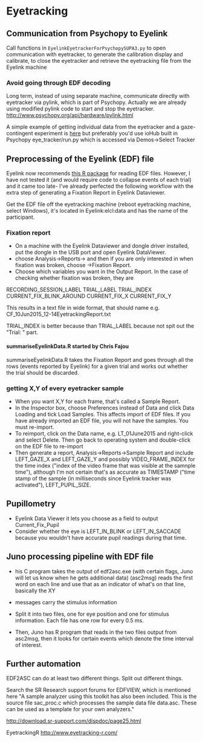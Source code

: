 Eyetracking
==============

## Communication from Psychopy to Eyelink

Call functions in `EyelinkEyetrackerForPsychopySUPA3.py` to open communication with eyetracker, to generate the calibration display and calibrate, to close the eyetracker and retrieve the eyetracking file from the Eyelink machine

### Avoid going through EDF decoding

Long term, instead of using separate machine, communicate directly with eyetracker via pylink, which is part of Psychopy. Actually we are already using modified pylink code to start and stop the eyetracker.
http://www.psychopy.org/api/hardware/pylink.html

A simple example of getting individual data from the eyetracker and a gaze-contingent experiment is [here](https://github.com/ryancotterell/WilsonLab/blob/master/WilsonLab/pylink/eyeTracker.py)
but preferably you'd use ioHub built in Psychopy eye_tracker/run.py which is accessed via Demos->Select Tracker

## Preprocessing of the Eyelink (EDF) file

Eyelink now recommends [this R package](https://cran.r-project.org/package=eyelinkReader) for reading EDF files. However, I have not tested it (and would require code to collapse events of each trial) and it came too late- I've already perfected the following workflow with the extra step of generating a Fixation Report in Eyelink Dataviewer.

Get the EDF file off the eyetracking machine (reboot eyetracking machine, select Windows), it's located in Eyelink:elcl:data and has the name of the participant.

### Fixation report

- On a machine with the Eyelink Dataviewer and dongle driver installed, put the dongle in the USB port and open Eyelink DataViewer.
- choose Analysis->Reports-> and then if you are only interested in when fixation was broken, choose ->Fixation Report.
- Choose which variables you want in the Output Report. In the case of checking whether fixation was broken, they are

RECORDING_SESSION_LABEL TRIAL_LABEL TRIAL_INDEX	CURRENT_FIX_BLINK_AROUND	CURRENT_FIX_X CURRENT_FIX_Y

This results in a text file in wide format, that should name e.g. CF_10Jun2015_12-14EyetrackingReport.txt  

TRIAL_INDEX is better because than TRIAL_LABEL because not spit out the "Trial: " part.

#### summariseEyelinkData.R started by Chris Fajou
summariseEyelinkData.R takes the Fixation Report and goes through all the rows (events reported by Eyelink) for a given trial and works out whether the trial should be discarded.
	
### getting X,Y of every eyetracker sample
- When you want X,Y for each frame, that's called a Sample Report. 
- In the Inspector box, choose Preferences instead of Data and click Data Loading and tick Load Samples. This affects import of EDF files. If you have already imported an EDF file, you will not have the samples. You must re-import.
- To reimport, click on the Data name, e.g. LT_01June2015 and right-click and select Delete. Then go back to operating system and double-click on the EDF file to re-import
- Then generate a report, Analysis->Reports->Sample Report and include LEFT_GAZE_X and LEFT_GAZE_Y and possibly VIDEO_FRAME_INDEX for the time index ("index of the video frame that was visible at the samnple time"), although I'm not certain that's as accurate as TIMESTAMP ("time stamp of the sample (in milliseconds since Eyelink tracker was activated"), LEFT_PUPIL_SIZE.

## Pupillometry

- Eyelink Data Viewer it lets you choose as a field to output Current_Fix_Pupil
- Consider whether the eye is LEFT_IN_BLINK or LEFT_IN_SACCADE because you wouldn't have accurate pupil readings during that time.

## Juno processing pipeline with EDF file
- his C program takes the output of edf2asc.exe (with certain flags, Juno will let us know when he gets additional data)
 (asc2msg) reads the first word on each line and use that as an indicator of what's on that line, basically the XY
- messages carry the stimulus information
- Split it into two files, one for eye position and one for stimulus information. Each file has one row for every 0.5 ms.

- Then, Juno has R program that reads in the two files output from asc2msg, then it looks for certain events which denote the time interval of interest.

## Further automation

EDF2ASC can do at least two different things. Split out different things.

Search the SR Research support forums for EDFVIEW, which is mentioned here 
"A sample analyzer using this toolkit has also been included. This is the source file sac_proc.c which processes the sample data file data.asc. These can be used as a template for your own analyzers."

http://download.sr-support.com/dispdoc/page25.html

EyetrackingR http://www.eyetracking-r.com/
